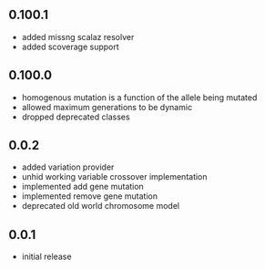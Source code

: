 ## 0.100.1

* added missng scalaz resolver
* added scoverage support

## 0.100.0

* homogenous mutation is a function of the allele being mutated
* allowed maximum generations to be dynamic
* dropped deprecated classes

## 0.0.2

* added variation provider
* unhid working variable crossover implementation
* implemented add gene mutation
* implemented remove gene mutation
* deprecated old world chromosome model

## 0.0.1

* initial release
